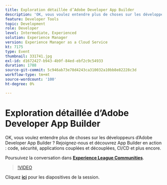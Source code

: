 ```yaml
---
title: Exploration détaillée d’Adobe Developer App Builder
description: 'OK, vous voulez entendre plus de choses sur les développeurs d’Adobe Developer App Builder ? Rejoignez-nous et découvrez Adobe Developer App Builder en action : code, sécurité, applications couplées et découplées, CI/CD et plus encore. Cette session a été diffusée dans le cadre de l’événement Adobe Developers Live Content.'
feature: Developer Tools
topic: Development
role: Developer
level: Intermediate, Experienced
solution: Experience Manager
version: Experience Manager as a Cloud Service
kt: 7175
type: Event
thumbnail: 331741.jpg
exl-id: d1672427-b943-4b9f-84ed-ebf2c9c54933
duration: 1788
source-git-commit: 5c946ab73e78d4243ca310032a10bb8e82228c3d
workflow-type: tm+mt
source-wordcount: '100'
ht-degree: 0%

---
```


# Exploration détaillée d’Adobe Developer App Builder

OK, vous voulez entendre plus de choses sur les développeurs d’Adobe Developer App Builder ? Rejoignez-nous et découvrez App Builder en action : code, sécurité, applications couplées et découplées, CI/CD et plus encore.

Poursuivez la conversation dans **[Experience League Communities](https://adobe.ly/36Yd3v6)**.

>[!VIDEO](https://video.tv.adobe.com/v/331741/?quality=12&learn=on&hidetitle=true)

Cliquez **[ici](/help/adobe-developers-live/assets/app-builder.pdf)** pour les diapositives de la session.
